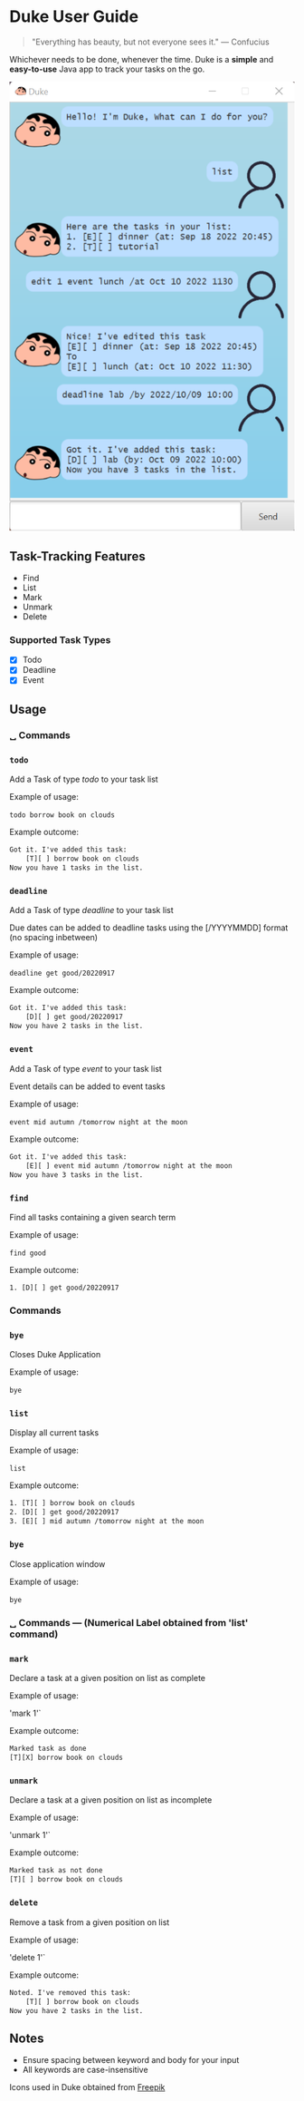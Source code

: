 # Duke User Guide
>"Everything has beauty, but not everyone sees it." — Confucius

Whichever needs to be done, whenever the time.
Duke is a **simple** and **easy-to-use** Java app to track your tasks on the go.

![Duke Ui Screenshot](/docs/Ui.png)

## Task-Tracking Features 
- Find
- List
- Mark
- Unmark
- Delete

### Supported Task Types
- [x] Todo
- [x] Deadline
- [x] Event

## Usage

### <KeyWord>␣<Body> Commands

### `todo`

Add a Task of type *todo* to your task list

Example of usage: 

`todo borrow book on clouds`

Example outcome:

```
Got it. I've added this task:
    [T][ ] borrow book on clouds
Now you have 1 tasks in the list.
```  
### `deadline`

Add a Task of type *deadline* to your task list

Due dates can be added to deadline tasks using the [/YYYYMMDD] format (no spacing inbetween)

Example of usage:

`deadline get good/20220917`

Example outcome:

```
Got it. I've added this task:
    [D][ ] get good/20220917
Now you have 2 tasks in the list.
```
### `event`

Add a Task of type *event* to your task list

Event details can be added to event tasks

Example of usage:

`event mid autumn /tomorrow night at the moon`

Example outcome:

```
Got it. I've added this task:
    [E][ ] event mid autumn /tomorrow night at the moon
Now you have 3 tasks in the list.
```

### `find`

Find all tasks containing a given search term

Example of usage:

`find good`

Example outcome:

```
1. [D][ ] get good/20220917
```
    
### <KeyWord> Commands
    
### `bye`
Closes Duke Application

Example of usage:

`bye`
    
### `list`

Display all current tasks

Example of usage:

`list`

Example outcome:

```
1. [T][ ] borrow book on clouds
2. [D][ ] get good/20220917
3. [E][ ] mid autumn /tomorrow night at the moon
```
    
### `bye`
Close application window

Example of usage:

`bye`
    
### <KeyWord>␣<Numerical Label> Commands — (Numerical Label obtained from 'list' command)
    
### `mark`

Declare a task at a given position on list as complete

Example of usage:

'mark 1'`

Example outcome:

```
Marked task as done
[T][X] borrow book on clouds
```

### `unmark`

Declare a task at a given position on list as incomplete

Example of usage:

'unmark 1'`

Example outcome:

```
Marked task as not done
[T][ ] borrow book on clouds
```

### `delete`

Remove a task from a given position on list

Example of usage:

'delete 1'`

Example outcome:

```
Noted. I've removed this task:
    [T][ ] borrow book on clouds
Now you have 2 tasks in the list.
```

## Notes
- Ensure spacing between keyword and body for your input
- All keywords are case-insensitive

Icons used in Duke obtained from [Freepik](https://www.flaticon.com/authors/freepik)
